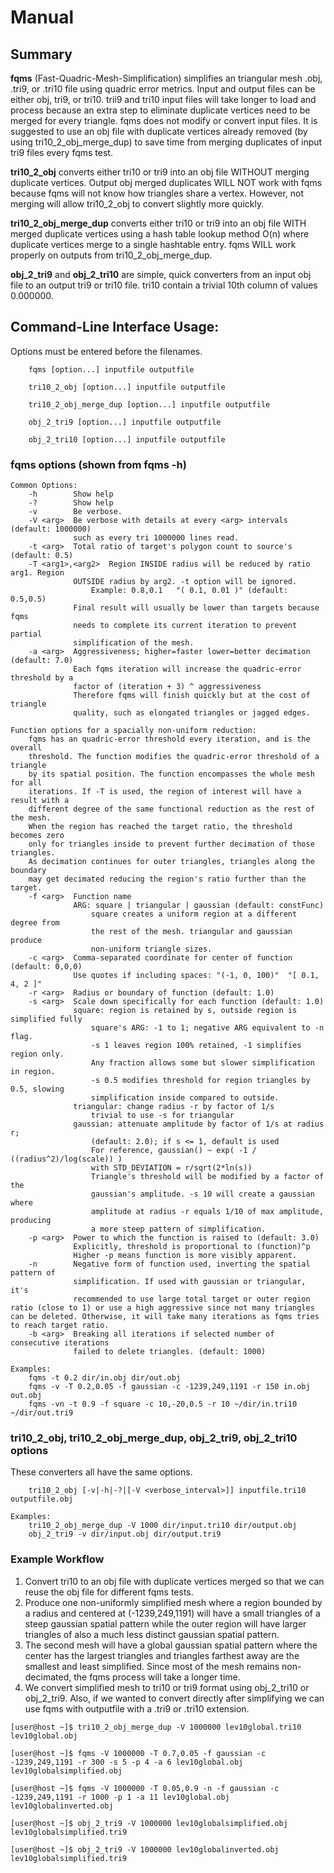 # Manual

## **Summary**

**fqms**
(Fast-Quadric-Mesh-Simplification) simplifies an triangular mesh .obj, 
.tri9, or .tri10 file using quadric error metrics. Input and output files can 
be either obj, tri9, or tri10. trii9 and tri10 input files will take longer to 
load and process because an extra step to eliminate duplicate vertices need to 
be merged for every triangle. fqms does not modify or convert input files. It 
is suggested to use an obj file with duplicate vertices already removed (by 
using tri10_2_obj_merge_dup) to save time from merging duplicates of input tri9 
files every fqms test.

**tri10_2_obj** 
converts either tri10 or tri9 into an obj file WITHOUT merging duplicate 
vertices. Output obj merged duplicates WILL NOT work with fqms because fqms 
will not know how triangles share a vertex. However, not merging will allow 
tri10_2_obj to convert slightly more quickly.

**tri10_2_obj_merge_dup**
converts either tri10 or tri9 into an obj file WITH 
merged duplicate vertices using a hash table lookup method O(n) where duplicate 
vertices merge to a single hashtable entry. fqms WILL work properly on outputs 
from tri10_2_obj_merge_dup.

**obj_2_tri9** and **obj_2_tri10**
are simple, quick converters from an input 
obj file to an output tri9 or tri10 file. tri10 contain a trivial 10th column 
of values 0.000000.

## **Command-Line Interface Usage:**
Options must be entered before the filenames.
```
    fqms [option...] inputfile outputfile

    tri10_2_obj [option...] inputfile outputfile

    tri10_2_obj_merge_dup [option...] inputfile outputfile

    obj_2_tri9 [option...] inputfile outputfile

    obj_2_tri10 [option...] inputfile outputfile
```

### **fqms options (shown from fqms -h)**
```
Common Options:
    -h        Show help
    -?        Show help
    -v        Be verbose.
    -V <arg>  Be verbose with details at every <arg> intervals (default: 1000000)
              such as every tri 1000000 lines read.
    -t <arg>  Total ratio of target's polygon count to source's (default: 0.5)
    -T <arg1>,<arg2>  Region INSIDE radius will be reduced by ratio arg1. Region
              OUTSIDE radius by arg2. -t option will be ignored.
                  Example: 0.8,0.1   "( 0.1, 0.01 )" (default: 0.5,0.5)
              Final result will usually be lower than targets because fqms
              needs to complete its current iteration to prevent partial 
              simplification of the mesh.
    -a <arg>  Aggressiveness; higher=faster lower=better decimation (default: 7.0)
              Each fqms iteration will increase the quadric-error threshold by a
              factor of (iteration + 3) ^ aggressiveness
              Therefore fqms will finish quickly but at the cost of triangle   
              quality, such as elongated triangles or jagged edges.

Function options for a spacially non-uniform reduction:
    fqms has an quadric-error threshold every iteration, and is the overall 
    threshold. The function modifies the quadric-error threshold of a triangle 
    by its spatial position. The function encompasses the whole mesh for all 
    iterations. If -T is used, the region of interest will have a result with a 
    different degree of the same functional reduction as the rest of the mesh. 
    When the region has reached the target ratio, the threshold becomes zero 
    only for triangles inside to prevent further decimation of those triangles. 
    As decimation continues for outer triangles, triangles along the boundary 
    may get decimated reducing the region's ratio further than the target.
    -f <arg>  Function name
              ARG: square | triangular | gaussian (default: constFunc)
                  square creates a uniform region at a different degree from 
                  the rest of the mesh. triangular and gaussian produce 
                  non-uniform triangle sizes.
    -c <arg>  Comma-separated coordinate for center of function (default: 0,0,0)
              Use quotes if including spaces: "(-1, 0, 100)"  "[ 0.1, 4, 2 ]"
    -r <arg>  Radius or boundary of function (default: 1.0)
    -s <arg>  Scale down specifically for each function (default: 1.0)
              square: region is retained by s, outside region is simplified fully
                  square's ARG: -1 to 1; negative ARG equivalent to -n flag.
                  -s 1 leaves region 100% retained, -1 simplifies region only.
                  Any fraction allows some but slower simplification in region.
                  -s 0.5 modifies threshold for region triangles by 0.5, slowing 
                  simplification inside compared to outside.
              triangular: change radius -r by factor of 1/s
                  trivial to use -s for triangular
              gaussian: attenuate amplitude by factor of 1/s at radius r;
                  (default: 2.0); if s <= 1, default is used
                  For reference, gaussian() ~ exp( -1 / ((radius^2)/log(scale)) )
                  with STD_DEVIATION = r/sqrt(2*ln(s))
                  Triangle's threshold will be modified by a factor of the  
                  gaussian's amplitude. -s 10 will create a gaussian where 
                  amplitude at radius -r equals 1/10 of max amplitude, producing 
                  a more steep pattern of simplification.
    -p <arg>  Power to which the function is raised to (default: 3.0)
              Explicitly, threshold is proportional to (function)^p
              Higher -p means function is more visibly apparent.
    -n        Negative form of function used, inverting the spatial pattern of 
              simplification. If used with gaussian or triangular, it's 
              recommended to use large total target or outer region ratio (close to 1) or use a high aggressive since not many triangles can be deleted. Otherwise, it will take many iterations as fqms tries to reach target ratio.
    -b <arg>  Breaking all iterations if selected number of consecutive iterations
              failed to delete triangles. (default: 1000)

Examples:
    fqms -t 0.2 dir/in.obj dir/out.obj
    fqms -v -T 0.2,0.05 -f gaussian -c -1239,249,1191 -r 150 in.obj out.obj
    fqms -vn -t 0.9 -f square -c 10,-20,0.5 -r 10 ~/dir/in.tri10 ~/dir/out.tri9
```

### **tri10_2_obj, tri10_2_obj_merge_dup, obj_2_tri9, obj_2_tri10 options**
These converters all have the same options.
```
    tri10_2_obj [-v|-h|-?|[-V <verbose_interval>]] inputfile.tri10 outputfile.obj

Examples:
    tri10_2_obj_merge_dup -V 1000 dir/input.tri10 dir/output.obj
    obj_2_tri9 -v dir/input.obj dir/output.tri9
```

### **Example Workflow**
1. Convert tri10 to an obj file with duplicate vertices merged so that we can 
reuse the obj file for different fqms tests.
2. Produce one non-uniformly simplified mesh where a region bounded by 
a radius and centered at (-1239,249,1191) will have a small triangles of a steep 
gaussian spatial pattern while the outer region will have larger triangles of 
also a much less distinct gaussian spatial pattern.
3. The second mesh will have a global gaussian spatial pattern where the center 
has the largest triangles and triangles farthest away are the smallest and least 
simplified. Since most of the mesh remains non-decimated, the fqms process will 
take a longer time.
4. We convert simplified mesh to tri10 or tri9 format using obj_2_tri10 or 
obj_2_tri9. Also, if we wanted to convert directly after simplifying we can use fqms with outputfile with a .tri9 or .tri10 extension.

```
[user@host ~]$ tri10_2_obj_merge_dup -V 1000000 lev10global.tri10 lev10global.obj

[user@host ~]$ fqms -V 1000000 -T 0.7,0.05 -f gaussian -c -1239,249,1191 -r 300 -s 5 -p 4 -a 6 lev10global.obj lev10globalsimplified.obj

[user@host ~]$ fqms -V 1000000 -T 0.05,0.9 -n -f gaussian -c -1239,249,1191 -r 1000 -p 1 -a 11 lev10global.obj lev10globalinverted.obj

[user@host ~]$ obj_2_tri9 -V 1000000 lev10globalsimplified.obj lev10globalsimplified.tri9

[user@host ~]$ obj_2_tri9 -V 1000000 lev10globalinverted.obj lev10globalsimplified.tri9
```
